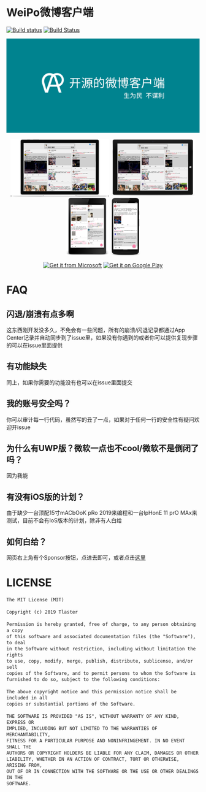 # WeiPo微博客户端
[![Build status](https://github.com/Tlaster/WeiPo/workflows/UWP%20CI/badge.svg)](https://github.com/Tlaster/WeiPo/actions?workflow=UWP+CI)
[![Build Status](https://github.com/Tlaster/WeiPo/workflows/Android%20CI/badge.svg)](https://github.com/Tlaster/WeiPo/actions?workflow=Android+CI)

<div align="center">

  ![Banner](Logo/banner.png)

  <p align="center">
    <img alt="Surface Book" src="screenshot/screenshot_11092019_222205_microsoft-surfacebook-front.png" height="150" />
    <img alt="Surface Pro" src="screenshot/screenshot_11092019_222205_microsoft-surfacepro3-front.png" height="150"/>
    <img alt="Nexus 9" src="screenshot/Screenshot_1573310007_framed.png" height="150" />
    <img alt="Pixel 2 XL" src="screenshot/Screenshot_1573305978_framed.png" height="150" />
  </p>
  
  <p align="center">
    <a href='https://www.microsoft.com/store/apps/9MXZPMTJBL6P'><img src='https://assets.windowsphone.com/85864462-9c82-451e-9355-a3d5f874397a/English_get-it-from-MS_InvariantCulture_Default.png' alt='Get it from Microsoft' width="200"/></a>
    <a href='https://play.google.com/store/apps/details?id=moe.tlaster.weipo'><img alt='Get it on Google Play' src='https://play.google.com/intl/en_us/badges/static/images/badges/en_badge_web_generic.png'  width="200"/></a>
  </p>
</div>

# FAQ
## 闪退/崩溃有点多啊
这东西刚开发没多久，不免会有一些问题，所有的崩溃/闪退记录都通过App Center记录并自动同步到了issue里，如果没有你遇到的或者你可以提供复现步骤的可以在issue里面提供
## 有功能缺失
同上，如果你需要的功能没有也可以在issue里面提交
## 我的账号安全吗？
你可以审计每一行代码，虽然写的丑了一点，如果对于任何一行的安全性有疑问欢迎开issue
## 为什么有UWP版？微软一点也不cool/微软不是倒闭了吗？
因为我能
## 有没有iOS版的计划？
由于缺少一台顶配15寸mACbOoK pRo 2019来编程和一台IpHonE 11 prO MAx来测试，目前不会有IoS版本的计划，除非有人白给
## 如何白给？
网页右上角有个Sponsor按钮，点进去即可，或者点击[这里](https://afdian.net/@Tlaster)  
# LICENSE
```
The MIT License (MIT)

Copyright (c) 2019 Tlaster

Permission is hereby granted, free of charge, to any person obtaining a copy
of this software and associated documentation files (the "Software"), to deal
in the Software without restriction, including without limitation the rights
to use, copy, modify, merge, publish, distribute, sublicense, and/or sell
copies of the Software, and to permit persons to whom the Software is
furnished to do so, subject to the following conditions:

The above copyright notice and this permission notice shall be included in all
copies or substantial portions of the Software.

THE SOFTWARE IS PROVIDED "AS IS", WITHOUT WARRANTY OF ANY KIND, EXPRESS OR
IMPLIED, INCLUDING BUT NOT LIMITED TO THE WARRANTIES OF MERCHANTABILITY,
FITNESS FOR A PARTICULAR PURPOSE AND NONINFRINGEMENT. IN NO EVENT SHALL THE
AUTHORS OR COPYRIGHT HOLDERS BE LIABLE FOR ANY CLAIM, DAMAGES OR OTHER
LIABILITY, WHETHER IN AN ACTION OF CONTRACT, TORT OR OTHERWISE, ARISING FROM,
OUT OF OR IN CONNECTION WITH THE SOFTWARE OR THE USE OR OTHER DEALINGS IN THE
SOFTWARE.
```